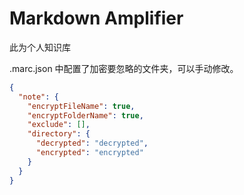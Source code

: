 # Markdown Amplifier

此为个人知识库

.marc.json 中配置了加密要忽略的文件夹，可以手动修改。

```json
{
  "note": {
    "encryptFileName": true,
    "encryptFolderName": true,
    "exclude": [],
    "directory": {
      "decrypted": "decrypted",
      "encrypted": "encrypted"
    }
  }
}
```
